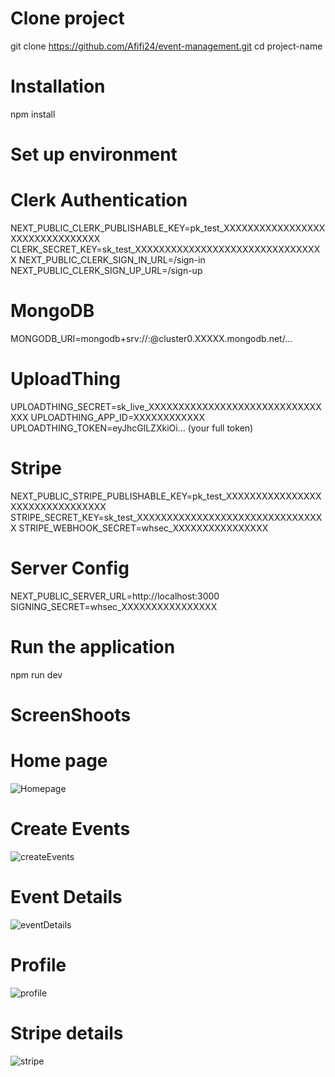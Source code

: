 # Clone project

git clone https://github.com/Afifi24/event-management.git
cd project-name

# Installation

npm install

# Set up environment

# Clerk Authentication

NEXT_PUBLIC_CLERK_PUBLISHABLE_KEY=pk_test_XXXXXXXXXXXXXXXXXXXXXXXXXXXXXXXX
CLERK_SECRET_KEY=sk_test_XXXXXXXXXXXXXXXXXXXXXXXXXXXXXXXX
NEXT_PUBLIC_CLERK_SIGN_IN_URL=/sign-in
NEXT_PUBLIC_CLERK_SIGN_UP_URL=/sign-up

# MongoDB

MONGODB_URI=mongodb+srv://<username>:<password>@cluster0.XXXXX.mongodb.net/...

# UploadThing

UPLOADTHING_SECRET=sk_live_XXXXXXXXXXXXXXXXXXXXXXXXXXXXXXXX
UPLOADTHING_APP_ID=XXXXXXXXXXXX
UPLOADTHING_TOKEN=eyJhcGlLZXkiOi... (your full token)

# Stripe

NEXT_PUBLIC_STRIPE_PUBLISHABLE_KEY=pk_test_XXXXXXXXXXXXXXXXXXXXXXXXXXXXXXXX
STRIPE_SECRET_KEY=sk_test_XXXXXXXXXXXXXXXXXXXXXXXXXXXXXXXX
STRIPE_WEBHOOK_SECRET=whsec_XXXXXXXXXXXXXXXX

# Server Config

NEXT_PUBLIC_SERVER_URL=http://localhost:3000
SIGNING_SECRET=whsec_XXXXXXXXXXXXXXXX

# Run the application

npm run dev

# ScreenShoots

# Home page

![Homepage](/public/assets/screenShoots/Home.jpg)

# Create Events

![createEvents](/public/assets/screenShoots/createEvents.jpg)

# Event Details

![eventDetails](/public/assets/screenShoots/eventDetails.jpg)

# Profile

![profile](/public/assets/screenShoots/profile.jpg)

# Stripe details

![stripe](/public/assets/screenShoots/stripe.jpg)
